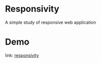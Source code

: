 # Responsivity
A simple study of responsive web application

# Demo
link: [responsivity](https://git-armandojr.github.io/responsivity/index.html])
